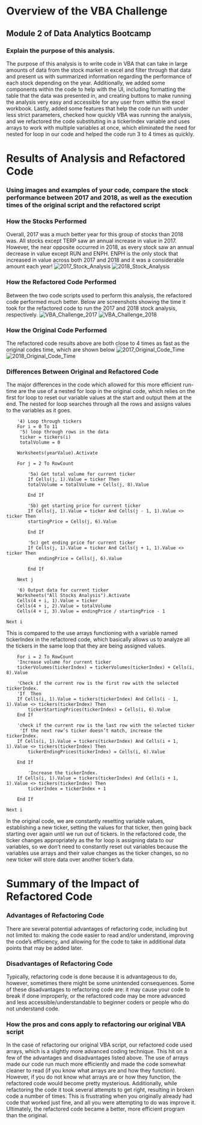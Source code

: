 # Overview of the VBA Challenge
## Module 2 of Data Analytics Bootcamp
### Explain the purpose of this analysis.
The purpose of this analysis is to write code in VBA that can take in large amounts of data from the stock market in excel and filter through that data and present us with summarized information regarding the performance of each stock depending on the year. Additionally, we added some components within the code to help with the UI, including formatting the table that the data was presented in, and creating buttons to make running the analysis very easy and accessible for any user from within the excel workbook. Lastly, added some features that help the code run with under less strict parameters, checked how quickly VBA was running the analysis, and we refactored the code substituting in a tickerIndex variable and uses arrays to work with multiple variables at once, which eliminated the need for nested for loop in our code and helped the code run 3 to 4 times as quickly.

# Results of Analysis and Refactored Code
### Using images and examples of your code, compare the stock performance between 2017 and 2018, as well as the execution times of the original script and the refactored script
### How the Stocks Performed
Overall, 2017 was a much better year for this group of stocks than 2018 was. All stocks except TERP saw an annual increase in value in 2017. However, the near opposite occurred in 2018, as every stock saw an annual decrease in value except RUN and ENPH. ENPH is the only stock that increased in value across both 2017 and 2018 and it was a considerable amount each year!
![2017_Stock_Analysis](https://user-images.githubusercontent.com/96350388/148700800-41bc6290-1bba-44cc-afd9-fae628af92d7.jpg)
![2018_Stock_Analysis](https://user-images.githubusercontent.com/96350388/148700807-126bd20d-48bb-4074-9b12-c99482c571cf.jpg)
### How the Refactored Code Performed
Between the two code scripts used to perform this analysis, the refactored code performed much better. Below are screenshots showing the time it took for the refactored code to run the 2017 and 2018 stock analysis, respectively. 
![VBA_Challenge_2017](https://user-images.githubusercontent.com/96350388/148700836-60920c65-1a46-48dc-90b7-2de7d6723ce0.jpg)
![VBA_Challenge_2018](https://user-images.githubusercontent.com/96350388/148700839-1fcf810f-663c-404e-8d3c-bf028d3e4ff1.jpg)
### How the Original Code Performed
The refactored code results above are both close to 4 times as fast as the original codes time, which are shown below
![2017_Original_Code_Time](https://user-images.githubusercontent.com/96350388/148700848-c11eba82-f7b4-441a-b2d1-af5f0276624d.jpg)
![2018_Original_Code_Time](https://user-images.githubusercontent.com/96350388/148700850-9a03796e-3f2e-4e3a-a421-13de4e527f7e.jpg)
### Differences Between Original and Refactored Code
The major differences in the code which allowed for this more efficient run-time are the use of a nested for loop in the original code, which relies on the first for loop to reset our variable values at the start and output them at the end. The nested for loop searches through all the rows and assigns values to the variables as it goes. 

        '4) Loop through tickers
        For i = 0 To 11
         '5) loop through rows in the data
         ticker = tickers(i)
         totalVolume = 0
        
        Worksheets(yearValue).Activate
        
        For j = 2 To RowCount
        
            '5a) Get total volume for current ticker
            If Cells(j, 1).Value = ticker Then
            totalVolume = totalVolume + Cells(j, 8).Value
                
            End If
        
            '5b) get starting price for current ticker
            If Cells(j, 1).Value = ticker And Cells(j - 1, 1).Value <> ticker Then
            startingPrice = Cells(j, 6).Value
            
            End If
            
            '5c) get ending price for current ticker
            If Cells(j, 1).Value = ticker And Cells(j + 1, 1).Value <> ticker Then
                endingPrice = Cells(j, 6).Value
                
            End If
        
        Next j
        
        '6) Output data for current ticker
        Worksheets("All Stocks Analysis").Activate
        Cells(4 + i, 1).Value = ticker
        Cells(4 + i, 2).Value = totalVolume
        Cells(4 + i, 3).Value = endingPrice / startingPrice - 1
        
    Next i
        
This is compared to the use arrays functioning with a variable named tickerIndex in the refactored code, which basically allows us to analyze all the tickers in the same loop that they are being assigned values. 
        
        For i = 2 To RowCount
        'Increase volume for current ticker
        tickerVolumes(tickerIndex) = tickerVolumes(tickerIndex) + Cells(i, 8).Value
        
        'Check if the current row is the first row with the selected tickerIndex.
        'If  Then
        If Cells(i, 1).Value = tickers(tickerIndex) And Cells(i - 1, 1).Value <> tickers(tickerIndex) Then
            tickerStartingPrices(tickerIndex) = Cells(i, 6).Value
        End If
        
        'check if the current row is the last row with the selected ticker
         'If the next row’s ticker doesn’t match, increase the tickerIndex.
        If Cells(i, 1).Value = tickers(tickerIndex) And Cells(i + 1, 1).Value <> tickers(tickerIndex) Then
            tickerEndingPrices(tickerIndex) = Cells(i, 6).Value
            
        End If
            
            'Increase the tickerIndex.
        If Cells(i, 1).Value = tickers(tickerIndex) And Cells(i + 1, 1).Value <> tickers(tickerIndex) Then
            tickerIndex = tickerIndex + 1
        
        End If
    
    Next i
In the original code, we are constantly resetting variable values, establishing a new ticker, setting the values for that ticker, then going back starting over again until we run out of tickers. In the refactored code, the ticker changes appropriately as the for loop is assigning data to our variables, so we don’t need to constantly reset out variables because the variables use arrays and their value changes as the ticker changes, so no new ticker will store data over another ticker’s data. 

# Summary of the Impact of Refactored Code
### Advantages of Refactoring Code
There are several potential advantages of refactoring code, including but not limited to: making the code easier to read and/or understand, improving the code’s efficiency, and allowing for the code to take in additional data points that may be added later.
### Disadvantages of Refactoring Code
Typically, refactoring code is done because it is advantageous to do, however, sometimes there might be some unintended consequences. Some of these disadvantages to refactoring code are: it may cause your code to break if done improperly, or the refactored code may be more advanced and less accessible/understandable to beginner coders or people who do not understand code.
### How the pros and cons apply to refactoring our original VBA script
In the case of refactoring our original VBA script, our refactored code used arrays, which is a slightly more advanced coding technique. This hit on a few of the advantages and disadvantages listed above. The use of arrays made our code run much more efficiently and made the code somewhat cleaner to read (if you know what arrays are and how they function). However, if you do not know what arrays are or how they function, the refactored code would become pretty mysterious. Additionally, while refactoring the code it took several attempts to get right, resulting in broken code a number of times. This is frustrating when you originally already had code that worked just fine, and all you were attempting to do was improve it. Ultimately, the refactored code became a better, more efficient program than the original. 
